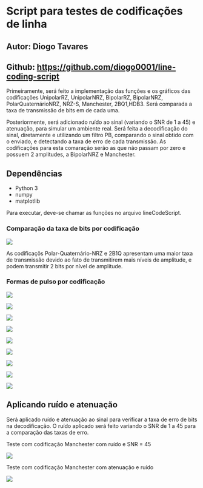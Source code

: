# Script para testes de codificações de linha 

## Autor: Diogo Tavares
## Github: https://github.com/diogo0001/line-coding-script

Primeiramente, será feito a implementação das funções e os gráficos das codificações UnipolarRZ, UnipolarNRZ,
BipolarRZ, BipolarNRZ, PolarQuaternárioNRZ, NRZ-S, Manchester, 2BQ1,HDB3. Será comparada a taxa de transmissão 
de bits em de cada uma.

Posteriormente, será adicionado ruído ao sinal (variando o SNR de 1 a 45) e atenuação, para simular um ambiente real. 
Será feita a decodificação do sinal, diretamente e utilizando um filtro PB, comparando o sinal obtido com o enviado,
e detectando a taxa de erro de cada transmissão. As codificações para esta comaração serão as que não passam por zero e 
possuem 2 amplitudes, a BipolarNRZ e Manchester.

## Dependências

  - Python 3
  - numpy
  - matplotlib
  
  Para executar, deve-se chamar as funções no arquivo lineCodeScript.
 

### Comparação da taxa de bits por codificação

![](https://github.com/diogo0001/line-coding-script/blob/master/images/bitsRate.png)

As codificaçõs Polar-Quaternário-NRZ e 2B1Q apresentam uma maior taxa de transmissão devido ao fato de transmitirem mais níveis de amplitude, e podem transmitir 2 bits por nível de amplitude. 

### Formas de pulso por codificação

![](https://github.com/diogo0001/line-coding-script/blob/master/images/Unipolar%20RZ.png)

![](https://github.com/diogo0001/line-coding-script/blob/master/images/Unipolar%20NRZ.png)

![](https://github.com/diogo0001/line-coding-script/blob/master/images/NRZ%20Space.png)

![](https://github.com/diogo0001/line-coding-script/blob/master/images/Manchester.png)

![](https://github.com/diogo0001/line-coding-script/blob/master/images/HDB3.png)

![](https://github.com/diogo0001/line-coding-script/blob/master/images/Bipolar%20RZ.png)

![](https://github.com/diogo0001/line-coding-script/blob/master/images/Bipolar%20NRZ.png)

![](https://github.com/diogo0001/line-coding-script/blob/master/images/Polar%20Quatern%20NRZ.png)

![](https://github.com/diogo0001/line-coding-script/blob/master/images/2B1Q.png)

## Aplicando ruído e atenuação

Será aplicado ruído e atenuação ao sinal para verificar a taxa de erro de bits na decodificação. O ruído aplicado será feito variando
o SNR de 1 a 45 para a comparação das taxas de erro.

Teste com codificação Manchester com ruído e SNR = 45

![](https://github.com/diogo0001/line-coding-script/blob/master/images_noise/Manchester_noise.png)

Teste com codificação Manchester com atenuação e ruído  

![](https://github.com/diogo0001/line-coding-script/blob/master/images_noise/Manchester_at_noise.png)
